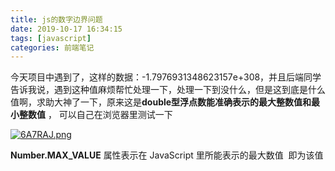 ```yaml
---
title: js的数字边界问题
date: 2019-10-17 16:34:15
tags: [javascript]
categories: 前端笔记
---
```


今天项目中遇到了，这样的数据：-1.7976931348623157e+308，并且后端同学告诉我说，遇到这种值麻烦帮忙处理一下，处理一下到没什么，但是这到底是什么值啊，求助大神了一下，原来这是**double型浮点数能准确表示的最大整数值和最小整数值** ， 可以自己在浏览器里测试一下

[![6A7RAJ.png](https://s4.ax1x.com/2021/03/03/6A7RAJ.png)](https://imgtu.com/i/6A7RAJ)

**Number.MAX_VALUE** 属性表示在 JavaScript 里所能表示的最大数值  即为该值